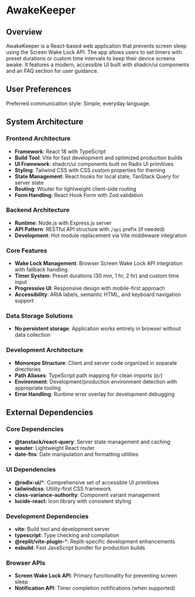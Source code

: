 # AwakeKeeper

## Overview

AwakeKeeper is a React-based web application that prevents screen sleep using the Screen Wake Lock API. The app allows users to set timers with preset durations or custom time intervals to keep their device screens awake. It features a modern, accessible UI built with shadcn/ui components and an FAQ section for user guidance.

## User Preferences

Preferred communication style: Simple, everyday language.

## System Architecture

### Frontend Architecture
- **Framework**: React 18 with TypeScript
- **Build Tool**: Vite for fast development and optimized production builds
- **UI Framework**: shadcn/ui components built on Radix UI primitives
- **Styling**: Tailwind CSS with CSS custom properties for theming
- **State Management**: React hooks for local state, TanStack Query for server state
- **Routing**: Wouter for lightweight client-side routing
- **Form Handling**: React Hook Form with Zod validation

### Backend Architecture
- **Runtime**: Node.js with Express.js server
- **API Pattern**: RESTful API structure with `/api` prefix (if needed)
- **Development**: Hot module replacement via Vite middleware integration

### Core Features
- **Wake Lock Management**: Browser Screen Wake Lock API integration with fallback handling
- **Timer System**: Preset durations (30 min, 1 hr, 2 hr) and custom time input
- **Progressive UI**: Responsive design with mobile-first approach
- **Accessibility**: ARIA labels, semantic HTML, and keyboard navigation support

### Data Storage Solutions
- **No persistent storage**: Application works entirely in browser without data collection

### Development Architecture
- **Monorepo Structure**: Client and server code organized in separate directories
- **Path Aliases**: TypeScript path mapping for clean imports (`@/`)
- **Environment**: Development/production environment detection with appropriate tooling
- **Error Handling**: Runtime error overlay for development debugging

## External Dependencies

### Core Dependencies
- **@tanstack/react-query**: Server state management and caching
- **wouter**: Lightweight React router
- **date-fns**: Date manipulation and formatting utilities

### UI Dependencies
- **@radix-ui/***: Comprehensive set of accessible UI primitives
- **tailwindcss**: Utility-first CSS framework
- **class-variance-authority**: Component variant management
- **lucide-react**: Icon library with consistent styling

### Development Dependencies
- **vite**: Build tool and development server
- **typescript**: Type checking and compilation
- **@replit/vite-plugin-***: Replit-specific development enhancements
- **esbuild**: Fast JavaScript bundler for production builds

### Browser APIs
- **Screen Wake Lock API**: Primary functionality for preventing screen sleep
- **Notification API**: Timer completion notifications (when supported)
